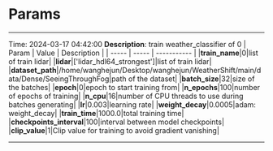 # Params
********************************
Time: 2024-03-17 04:42:00
**Description**: train weather_classifier of 0
| Param | Value | Description |
| ----- | ----- | ----------- |
|**train_name**|0|list of train lidar|
|**lidar**|['lidar_hdl64_strongest']|list of train lidar|
|**dataset_path**|/home/wanghejun/Desktop/wanghejun/WeatherShift/main/data/Dense/SeeingThroughFog|path of the dataset|
|**batch_size**|32|size of the batches|
|**epoch**|0|epoch to start training from|
|**n_epochs**|100|number of epochs of training|
|**n_cpu**|16|number of CPU threads to use during batches generating|
|**lr**|0.003|learning rate|
|**weight_decay**|0.0005|adam: weight_decay|
|**train_time**|1000.0|total training time|
|**checkpoints_interval**|100|interval between model checkpoints|
|**clip_value**|1|Clip value for training to avoid gradient vanishing|
********************************

